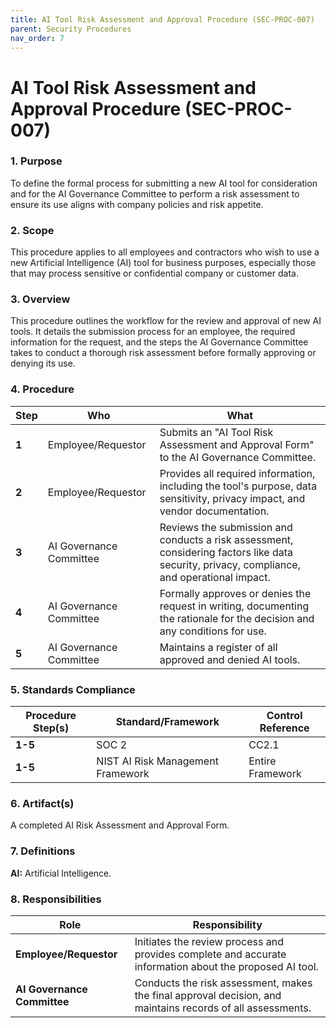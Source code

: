 ```yaml
---
title: AI Tool Risk Assessment and Approval Procedure (SEC-PROC-007)
parent: Security Procedures
nav_order: 7
---
```


# AI Tool Risk Assessment and Approval Procedure (SEC-PROC-007)

### 1. Purpose

To define the formal process for submitting a new AI tool for consideration and for the AI Governance Committee to perform a risk assessment to ensure its use aligns with company policies and risk appetite.

### 2. Scope

This procedure applies to all employees and contractors who wish to use a new Artificial Intelligence (AI) tool for business purposes, especially those that may process sensitive or confidential company or customer data.

### 3. Overview

This procedure outlines the workflow for the review and approval of new AI tools. It details the submission process for an employee, the required information for the request, and the steps the AI Governance Committee takes to conduct a thorough risk assessment before formally approving or denying its use.

### 4. Procedure

| **Step** | **Who**                      | **What**                                                                                                                                                           |
| -------- | ---------------------------- | ------------------------------------------------------------------------------------------------------------------------------------------------------------------ |
| **1**    | Employee/Requestor           | Submits an "AI Tool Risk Assessment and Approval Form" to the AI Governance Committee.                                                                             |
| **2**    | Employee/Requestor           | Provides all required information, including the tool's purpose, data sensitivity, privacy impact, and vendor documentation.                                         |
| **3**    | AI Governance Committee      | Reviews the submission and conducts a risk assessment, considering factors like data security, privacy, compliance, and operational impact.                          |
| **4**    | AI Governance Committee      | Formally approves or denies the request in writing, documenting the rationale for the decision and any conditions for use.                                           |
| **5**    | AI Governance Committee      | Maintains a register of all approved and denied AI tools.                                                                                                          |

### 5. Standards Compliance

| **Procedure Step(s)** | **Standard/Framework**            | **Control Reference** |
| --------------------- | --------------------------------- | --------------------- |
| **1-5**               | SOC 2                             | CC2.1                 |
| **1-5**               | NIST AI Risk Management Framework | Entire Framework      |

### 6. Artifact(s)

A completed AI Risk Assessment and Approval Form.

### 7. Definitions

**AI:** Artificial Intelligence.

### 8. Responsibilities

| **Role**                | **Responsibility**                                                                                             |
| ----------------------- | -------------------------------------------------------------------------------------------------------------- |
| **Employee/Requestor**  | Initiates the review process and provides complete and accurate information about the proposed AI tool.        |
| **AI Governance Committee** | Conducts the risk assessment, makes the final approval decision, and maintains records of all assessments. |
